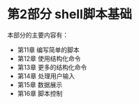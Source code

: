 # 第2部分 shell脚本基础
本部分的主要内容有：
- 第11章 编写简单的脚本
- 第12章 使用结构化命令
- 第13章 更多的结构化命令
- 第14章 处理用户输入
- 第15章 数据展示
- 第16章 脚本控制